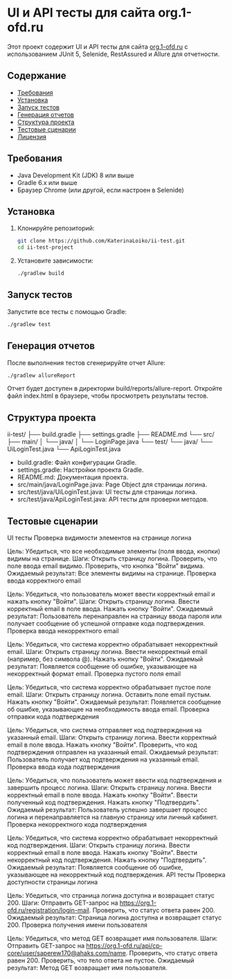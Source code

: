 # UI и API тесты для сайта org.1-ofd.ru

Этот проект содержит UI и API тесты для сайта [org.1-ofd.ru](https://org.1-ofd.ru) с использованием JUnit 5, Selenide, RestAssured и Allure для отчетности.

## Содержание

- [Требования](#требования)
- [Установка](#установка)
- [Запуск тестов](#запуск-тестов)
- [Генерация отчетов](#генерация-отчетов)
- [Структура проекта](#структура-проекта)
- [Тестовые сценарии](#тестовые-сценарии)
- [Лицензия](#лицензия)

## Требования

- Java Development Kit (JDK) 8 или выше
- Gradle 6.x или выше
- Браузер Chrome (или другой, если настроен в Selenide)

## Установка

1. Клонируйте репозиторий:

    ```bash
    git clone https://github.com/KaterinaLoiko/ii-test.git
    cd ii-test-project
    ```

2. Установите зависимости:

    ```bash
    ./gradlew build
    ```
   
## Запуск тестов

Запустите все тесты с помощью Gradle:

```bash
./gradlew test
```

## Генерация отчетов

После выполнения тестов сгенерируйте отчет Allure:
```bash
./gradlew allureReport
```
Отчет будет доступен в директории build/reports/allure-report. 
Откройте файл index.html в браузере, чтобы просмотреть результаты тестов.

## Структура проекта

ii-test/
├── build.gradle
├── settings.gradle
├── README.md
└── src/
   ├── main/
   │   └── java/
   │       └── LoginPage.java 
   └── test/
        └── java/
            └── UiLoginTest.java
            └── ApiLoginTest.java
- build.gradle: Файл конфигурации Gradle.
- settings.gradle: Настройки проекта Gradle.
- README.md: Документация проекта.
- src/main/java/LoginPage.java: Page Object для страницы логина.
- src/test/java/UiLoginTest.java: UI тесты для страницы логина.
- src/test/java/ApiLoginTest.java: API тесты для проверки методов.

## Тестовые сценарии
UI тесты
Проверка видимости элементов на странице логина

Цель: Убедиться, что все необходимые элементы (поля ввода, кнопки) видимы на странице.
Шаги:
Открыть страницу логина.
Проверить, что поле ввода email видимо.
Проверить, что кнопка "Войти" видима.
Ожидаемый результат: Все элементы видимы на странице.
Проверка ввода корректного email

Цель: Убедиться, что пользователь может ввести корректный email и нажать кнопку "Войти".
Шаги:
Открыть страницу логина.
Ввести корректный email в поле ввода.
Нажать кнопку "Войти".
Ожидаемый результат: Пользователь перенаправлен на страницу ввода пароля или получает сообщение об успешной отправке кода подтверждения.
Проверка ввода некорректного email

Цель: Убедиться, что система корректно обрабатывает некорректный email.
Шаги:
Открыть страницу логина.
Ввести некорректный email (например, без символа @).
Нажать кнопку "Войти".
Ожидаемый результат: Появляется сообщение об ошибке, указывающее на некорректный формат email.
Проверка пустого поля email

Цель: Убедиться, что система корректно обрабатывает пустое поле email.
Шаги:
Открыть страницу логина.
Оставить поле email пустым.
Нажать кнопку "Войти".
Ожидаемый результат: Появляется сообщение об ошибке, указывающее на необходимость ввода email.
Проверка отправки кода подтверждения

Цель: Убедиться, что система отправляет код подтверждения на указанный email.
Шаги:
Открыть страницу логина.
Ввести корректный email в поле ввода.
Нажать кнопку "Войти".
Проверить, что код подтверждения отправлен на указанный email.
Ожидаемый результат: Пользователь получает код подтверждения на указанный email.
Проверка ввода кода подтверждения

Цель: Убедиться, что пользователь может ввести код подтверждения и завершить процесс логина.
Шаги:
Открыть страницу логина.
Ввести корректный email в поле ввода.
Нажать кнопку "Войти".
Ввести полученный код подтверждения.
Нажать кнопку "Подтвердить".
Ожидаемый результат: Пользователь успешно завершает процесс логина и перенаправляется на главную страницу или личный кабинет.
Проверка некорректного кода подтверждения

Цель: Убедиться, что система корректно обрабатывает некорректный код подтверждения.
Шаги:
Открыть страницу логина.
Ввести корректный email в поле ввода.
Нажать кнопку "Войти".
Ввести некорректный код подтверждения.
Нажать кнопку "Подтвердить".
Ожидаемый результат: Появляется сообщение об ошибке, указывающее на некорректный код подтверждения.
API тесты
Проверка доступности страницы логина

Цель: Убедиться, что страница логина доступна и возвращает статус 200.
Шаги:
Отправить GET-запрос на https://org.1-ofd.ru/registration/login-mail.
Проверить, что статус ответа равен 200.
Ожидаемый результат: Страница логина доступна и возвращает статус 200.
Проверка получения имени пользователя

Цель: Убедиться, что метод GET возвращает имя пользователя.
Шаги:
Отправить GET-запрос на https://org.1-ofd.ru/api/cp-core/user/saperew170@ahaks.com/name.
Проверить, что статус ответа равен 200.
Проверить, что тело ответа не пустое.
Ожидаемый результат: Метод GET возвращает имя пользователя.

